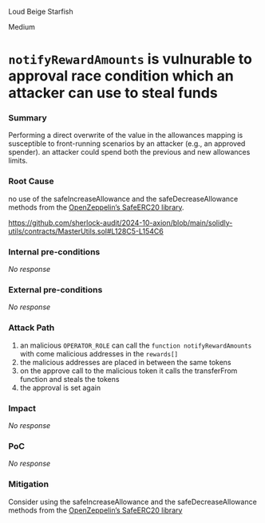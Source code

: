 Loud Beige Starfish

Medium

# `notifyRewardAmounts` is vulnurable to approval race condition which an attacker can use to steal funds

### Summary

Performing a direct overwrite of the value in the allowances mapping is susceptible to front-running scenarios by an attacker (e.g., an approved spender). an attacker could spend both the previous and new allowances limits.

### Root Cause

no use of the safeIncreaseAllowance and the safeDecreaseAllowance methods from the [OpenZeppelin’s SafeERC20 library](https://docs.openzeppelin.com/contracts/3.x/api/token/erc20#SafeERC20).

https://github.com/sherlock-audit/2024-10-axion/blob/main/solidly-utils/contracts/MasterUtils.sol#L128C5-L154C6

### Internal pre-conditions

_No response_

### External pre-conditions

_No response_

### Attack Path

1. an malicious `OPERATOR_ROLE` can call the `function notifyRewardAmounts` with come malicious addresses in the `rewards[]`
2. the malicious addresses are placed in between the same tokens
3. on the approve call to the malicious token it calls the transferFrom function and steals the tokens
4. the approval is set again

### Impact

_No response_

### PoC

_No response_

### Mitigation

Consider using the safeIncreaseAllowance and the safeDecreaseAllowance methods from the [OpenZeppelin’s SafeERC20 library](https://docs.openzeppelin.com/contracts/3.x/api/token/erc20#SafeERC20)